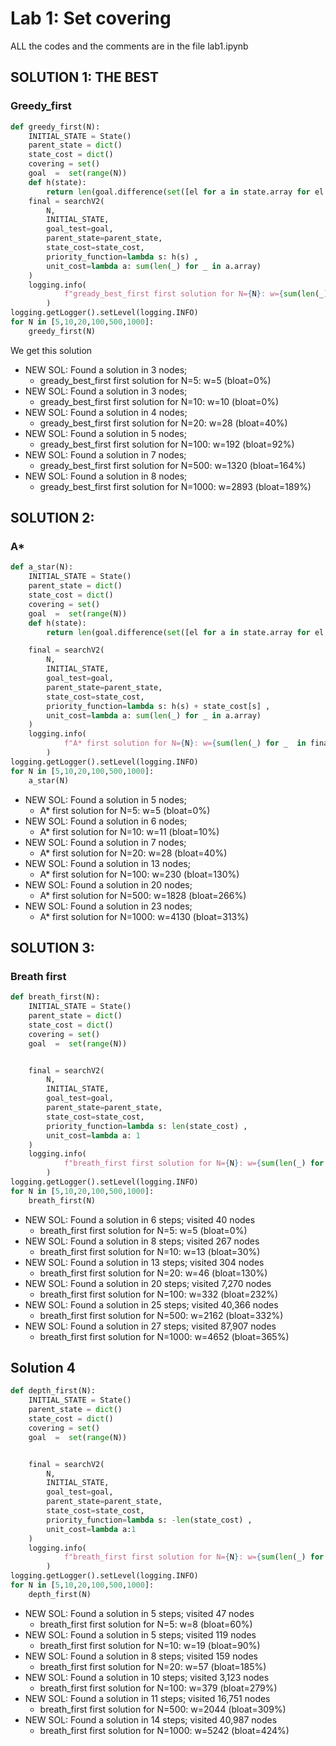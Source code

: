 # Lab 1: Set covering

ALL the codes and the comments are in the file lab1.ipynb

## SOLUTION 1: THE BEST
### Greedy_first

```python
def greedy_first(N):
    INITIAL_STATE = State()
    parent_state = dict()
    state_cost = dict()
    covering = set()
    goal  =  set(range(N))
    def h(state):
        return len(goal.difference(set([el for a in state.array for el in a])))
    final = searchV2(
        N,
        INITIAL_STATE,
        goal_test=goal,
        parent_state=parent_state,
        state_cost=state_cost,
        priority_function=lambda s: h(s) ,
        unit_cost=lambda a: sum(len(_) for _ in a.array)
    )
    logging.info(
            f"gready_best_first first solution for N={N}: w={sum(len(_) for _  in final[0])} (bloat={(sum(len(_) for _ in final[0])-N)/N*100:.0f}%)"
        )
logging.getLogger().setLevel(logging.INFO)
for N in [5,10,20,100,500,1000]:
    greedy_first(N)
```

We get this solution


- NEW SOL: Found a solution in 3 nodes;
    - gready_best_first first solution for N=5: w=5 (bloat=0%)
- NEW SOL: Found a solution in 3 nodes; 
    - gready_best_first first solution for N=10: w=10 (bloat=0%)
- NEW SOL: Found a solution in 4 nodes;
    - gready_best_first first solution for N=20: w=28 (bloat=40%)
- NEW SOL: Found a solution in 5 nodes; 
    - gready_best_first first solution for N=100: w=192 (bloat=92%)
- NEW SOL: Found a solution in 7 nodes; 
    - gready_best_first first solution for N=500: w=1320 (bloat=164%)
- NEW SOL: Found a solution in 8 nodes;
    - gready_best_first first solution for N=1000: w=2893 (bloat=189%)

## SOLUTION 2: 
### A*
```python
def a_star(N):
    INITIAL_STATE = State()
    parent_state = dict()
    state_cost = dict()
    covering = set()
    goal  =  set(range(N))
    def h(state):
        return len(goal.difference(set([el for a in state.array for el in a])))

    final = searchV2(
        N,
        INITIAL_STATE,
        goal_test=goal,
        parent_state=parent_state,
        state_cost=state_cost,
        priority_function=lambda s: h(s) + state_cost[s] ,
        unit_cost=lambda a: sum(len(_) for _ in a.array)
    )
    logging.info(
            f"A* first solution for N={N}: w={sum(len(_) for _  in final[0])} (bloat={(sum(len(_) for _ in final[0])-N)/N*100:.0f}%)"
        )
logging.getLogger().setLevel(logging.INFO)
for N in [5,10,20,100,500,1000]:
    a_star(N)
```

- NEW SOL: Found a solution in 5 nodes; 
    - A* first solution for N=5: w=5 (bloat=0%)
- NEW SOL: Found a solution in 6 nodes; 
    - A* first solution for N=10: w=11 (bloat=10%)
- NEW SOL: Found a solution in 7 nodes; 
    - A* first solution for N=20: w=28 (bloat=40%)
- NEW SOL: Found a solution in 13 nodes; 
    - A* first solution for N=100: w=230 (bloat=130%)
- NEW SOL: Found a solution in 20 nodes;
    - A* first solution for N=500: w=1828 (bloat=266%)
- NEW SOL: Found a solution in 23 nodes; 
    - A* first solution for N=1000: w=4130 (bloat=313%)

## SOLUTION 3: 
### Breath first
```python
def breath_first(N):
    INITIAL_STATE = State()
    parent_state = dict()
    state_cost = dict()
    covering = set()
    goal  =  set(range(N))


    final = searchV2(
        N,
        INITIAL_STATE,
        goal_test=goal,
        parent_state=parent_state,
        state_cost=state_cost,
        priority_function=lambda s: len(state_cost) ,
        unit_cost=lambda a: 1
    )
    logging.info(
            f"breath_first first solution for N={N}: w={sum(len(_) for _  in final[0])} (bloat={(sum(len(_) for _ in final[0])-N)/N*100:.0f}%)"
        )
logging.getLogger().setLevel(logging.INFO)
for N in [5,10,20,100,500,1000]:
    breath_first(N)
```
- NEW SOL: Found a solution in 6 steps; visited 40 nodes
    - breath_first first solution for N=5: w=5 (bloat=0%)
- NEW SOL: Found a solution in 8 steps; visited 267 nodes
    - breath_first first solution for N=10: w=13 (bloat=30%)
- NEW SOL: Found a solution in 13 steps; visited 304 nodes
    - breath_first first solution for N=20: w=46 (bloat=130%)
- NEW SOL: Found a solution in 20 steps; visited 7,270 nodes
    - breath_first first solution for N=100: w=332 (bloat=232%)
- NEW SOL: Found a solution in 25 steps; visited 40,366 nodes
    - breath_first first solution for N=500: w=2162 (bloat=332%)
- NEW SOL: Found a solution in 27 steps; visited 87,907 nodes
    - breath_first first solution for N=1000: w=4652 (bloat=365%)

## Solution 4

```python
def depth_first(N):
    INITIAL_STATE = State()
    parent_state = dict()
    state_cost = dict()
    covering = set()
    goal  =  set(range(N))


    final = searchV2(
        N,
        INITIAL_STATE,
        goal_test=goal,
        parent_state=parent_state,
        state_cost=state_cost,
        priority_function=lambda s: -len(state_cost) ,
        unit_cost=lambda a:1
    )
    logging.info(
            f"breath_first first solution for N={N}: w={sum(len(_) for _  in final[0])} (bloat={(sum(len(_) for _ in final[0])-N)/N*100:.0f}%)"
        )
logging.getLogger().setLevel(logging.INFO)
for N in [5,10,20,100,500,1000]:
    depth_first(N)
```
- NEW SOL: Found a solution in 5 steps; visited 47 nodes
    - breath_first first solution for N=5: w=8 (bloat=60%)
- NEW SOL: Found a solution in 5 steps; visited 119 nodes
    - breath_first first solution for N=10: w=19 (bloat=90%)
- NEW SOL: Found a solution in 8 steps; visited 159 nodes
    - breath_first first solution for N=20: w=57 (bloat=185%)
- NEW SOL: Found a solution in 10 steps; visited 3,123 nodes
    - breath_first first solution for N=100: w=379 (bloat=279%)
- NEW SOL: Found a solution in 11 steps; visited 16,751 nodes
    - breath_first first solution for N=500: w=2044 (bloat=309%)
- NEW SOL: Found a solution in 14 steps; visited 40,987 nodes
    - breath_first first solution for N=1000: w=5242 (bloat=424%)